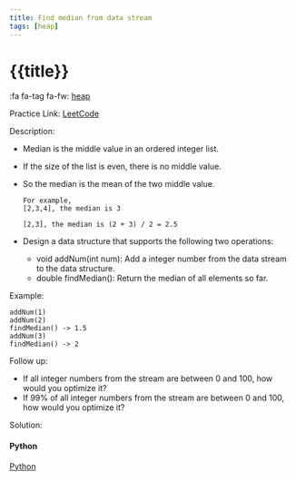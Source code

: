 ```yaml
---
title: Find median from data stream
tags: [heap]
---
```


# {{title}}

:fa fa-tag fa-fw: [heap]({{tagspath}}/heap)

Practice Link: [LeetCode](https://leetcode.com/problems/find-median-from-data-stream/)

Description:

- Median is the middle value in an ordered integer list.
- If the size of the list is even, there is no middle value.
- So the median is the mean of the two middle value.

    ```text
    For example,
    [2,3,4], the median is 3

    [2,3], the median is (2 + 3) / 2 = 2.5
    ```

- Design a data structure that supports the following two operations:
  - void addNum(int num): Add a integer number from the data stream to the data structure.
  - double findMedian(): Return the median of all elements so far.

Example:

```text
addNum(1)
addNum(2)
findMedian() -> 1.5
addNum(3)
findMedian() -> 2
```

Follow up:

- If all integer numbers from the stream are between 0 and 100, how would you optimize it?
- If 99% of all integer numbers from the stream are between 0 and 100, how would you optimize it?

Solution:

<!-- tabs:start -->
#### **Python**

[Python](../pycode/heap/find-median-from-data-stream.py ':include :type=code')
<!-- tabs:end -->
